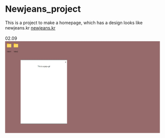 # Newjeans_project

This is a project to make a homepage, which has a design looks like newjeans.kr
<a href="https://newjeans.kr">newjeans.kr</a>
<br><br>
02.09
<img src="02.09.jpg" width="600" height="300">

